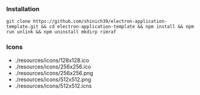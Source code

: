 ### Installation

```console
git clone https://github.com/shinich39/electron-application-template.git && cd electron-application-template && npm install && npm run unlink && npm uninstall mkdirp rimraf
```

### Icons

- ./resources/icons/128x128.ico
- ./resources/icons/256x256.ico
- ./resources/icons/256x256.png
- ./resources/icons/512x512.png
- ./resources/icons/512x512.icns